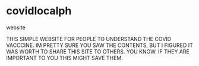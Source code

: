 # covidlocalph
website

THIS SIMPLE WEBSITE FOR PEOPLE TO UNDERSTAND THE COVID VACCCINE. IM PRETTY SURE YOU SAW THE CONTENTS, BUT I FIGURED IT WAS WORTH TO SHARE THIS SITE TO OTHERS. YOU KNOW. IF THEY ARE IMPORTANT TO YOU THIS MIGHT SAVE THEM.
